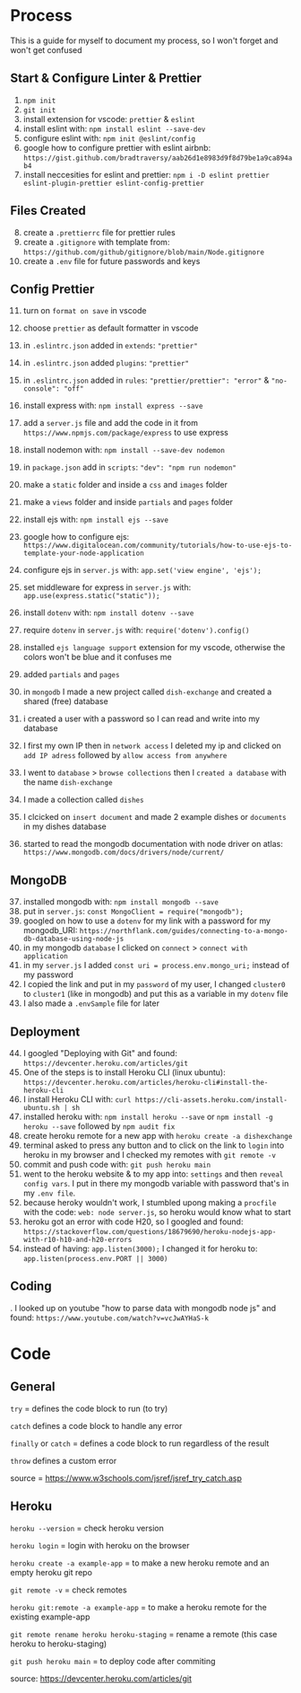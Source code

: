 # Process

This is a guide for myself to document my process, so I won't forget and won't get confused

## Start & Configure Linter & Prettier

1. `npm init`
2. `git init`
3. install extension for vscode: `prettier` & `eslint`
4. install eslint with: `npm install eslint --save-dev`
5. configure eslint with: `npm init @eslint/config`
6. google how to configure prettier with eslint airbnb: `https://gist.github.com/bradtraversy/aab26d1e8983d9f8d79be1a9ca894ab4`
7. install neccesities for eslint and prettier: `npm i -D eslint prettier eslint-plugin-prettier eslint-config-prettier`

## Files Created

8. create a `.prettierrc` file for prettier rules
9. create a `.gitignore` with template from: `https://github.com/github/gitignore/blob/main/Node.gitignore`
10. create a `.env` file for future passwords and keys

## Config Prettier

11. turn on `format on save` in vscode
12. choose `prettier` as default formatter in vscode
13. in `.eslintrc.json` added in `extends`: `"prettier"`
14. in `.eslintrc.json` added `plugins`: `"prettier"`
15. in `.eslintrc.json` added in `rules`: `"prettier/prettier": "error"` & `"no-console": "off"`

16. install express with: `npm install express --save`
17. add a `server.js` file and add the code in it from `https://www.npmjs.com/package/express` to use express
18. install nodemon with: `npm install --save-dev nodemon`
19. in `package.json` add in `scripts`: `"dev": "npm run nodemon"`

20. make a `static` folder and inside a `css` and `images` folder
21. make a `views` folder and inside `partials` and `pages` folder

22. install ejs with: `npm install ejs --save`
23. google how to configure ejs: `https://www.digitalocean.com/community/tutorials/how-to-use-ejs-to-template-your-node-application`
24. configure ejs in `server.js` with: `app.set('view engine', 'ejs');`
25. set middleware for express in `server.js` with: `app.use(express.static("static"));`

26. install `dotenv` with: `npm install dotenv --save`
27. require `dotenv` in `server.js` with: `require('dotenv').config()`

28. installed `ejs language support` extension for my vscode, otherwise the colors won't be blue and it confuses me

29. added `partials` and `pages`

30. in `mongodb` I made a new project called `dish-exchange` and created a shared (free) database
31. i created a user with a password so I can read and write into my database
32. I first my own IP then in `network access` I deleted my ip and clicked on `add IP adress` followed by `allow access from anywhere`
33. I went to `database` > `browse collections` then I `created a database` with the name `dish-exchange`
34. I made a collection called `dishes`
35. I clcicked on `insert document` and made 2 example dishes or `documents` in my dishes database
36. started to read the mongodb documentation with node driver on atlas: `https://www.mongodb.com/docs/drivers/node/current/`

## MongoDB

37. installed mongodb with: `npm install mongodb --save`
38. put in `server.js`: `const MongoClient = require("mongodb");`
39. googled on how to use a `dotenv` for my link with a password for my mongodb_URI: `https://northflank.com/guides/connecting-to-a-mongo-db-database-using-node-js`
40. in my mongodb `database` I clicked on `connect` > `connect with application`
41. in my `server.js` I added `const uri = process.env.mongo_uri;` instead of my password
42. I copied the link and put in my `password` of my user, I changed `cluster0` to `cluster1` (like in mongodb) and put this as a variable in my `dotenv` file
43. I also made a `.envSample` file for later

## Deployment

44. I googled "Deploying with Git" and found: `https://devcenter.heroku.com/articles/git`
45. One of the steps is to install Heroku CLI (linux ubuntu): `https://devcenter.heroku.com/articles/heroku-cli#install-the-heroku-cli`
46. I install Heroku CLI with: `curl https://cli-assets.heroku.com/install-ubuntu.sh | sh`
47. installed heroku with: `npm install heroku --save` or `npm install -g heroku --save` followed by `npm audit fix`
48. create heroku remote for a new app with `heroku create -a dishexchange`
49. terminal asked to press any button and to click on the link to `login` into heroku in my browser and I checked my remotes with `git remote -v`
50. commit and push code with: `git push heroku main`
51. went to the heroku website & to my app into: `settings` and then `reveal config vars`. I put in there my mongodb variable with password that's in my `.env file`.
52. because heroky wouldn't work, I stumbled upong making a `procfile` with the code: `web: node server.js`, so heroku would know what to start
53. heroku got an error with code H20, so I googled and found: `https://stackoverflow.com/questions/18679690/heroku-nodejs-app-with-r10-h10-and-h20-errors`
54. instead of having: `app.listen(3000);` I changed it for heroku to: `app.listen(process.env.PORT || 3000)`

## Coding

. I looked up on youtube "how to parse data with mongodb node js" and found: `https://www.youtube.com/watch?v=vcJwAYHaS-k`

# Code

## General

`try` = defines the code block to run (to try)

`catch` defines a code block to handle any error

`finally` or `catch` = defines a code block to run regardless of the result

`throw` defines a custom error

source = https://www.w3schools.com/jsref/jsref_try_catch.asp

## Heroku

`heroku --version` = check heroku version

`heroku login` = login with heroku on the browser

`heroku create -a example-app` = to make a new heroku remote and an empty heroku git repo

`git remote -v` = check remotes

`heroku git:remote -a example-app` = to make a heroku remote for the existing example-app

`git remote rename heroku heroku-staging` = rename a remote (this case heroku to heroku-staging)

`git push heroku main` = to deploy code after commiting

source: https://devcenter.heroku.com/articles/git
